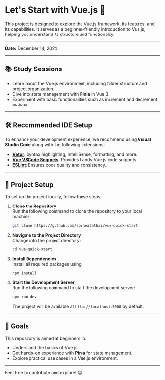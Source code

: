 # Let's Start with Vue.js 🚀

This project is designed to explore the Vue.js framework, its features, and its capabilities. It serves as a beginner-friendly introduction to Vue.js, helping you understand its structure and functionality.

---

**Date:** December 14, 2024

---

## 📚 Study Sessions

- Learn about the Vue.js environment, including folder structure and project organization.
- Dive into state management with **Pinia** in Vue 3.
- Experiment with basic functionalities such as increment and decrement actions.

---

## 🛠 Recommended IDE Setup

To enhance your development experience, we recommend using **Visual Studio Code** along with the following extensions:

- **[Vetur](https://marketplace.visualstudio.com/items?itemName=octref.vetur)**: Syntax highlighting, IntelliSense, formatting, and more.
- **[Vue VSCode Snippets](https://marketplace.visualstudio.com/items?itemName=sdras.vue-vscode-snippets)**: Provides handy Vue.js code snippets.
- **[ESLint](https://marketplace.visualstudio.com/items?itemName=dbaeumer.vscode-eslint)**: Ensures code quality and consistency.

---

## 🚀 Project Setup

To set up the project locally, follow these steps:

1. **Clone the Repository**  
   Run the following command to clone the repository to your local machine:

   ```bash
   git clone https://github.com/socheatathai/vue-quick-start
   ```

2. **Navigate to the Project Directory**  
   Change into the project directory:

   ```bash
   cd vue-quick-start
   ```

3. **Install Dependencies**  
   Install all required packages using:

   ```bash
   npm install
   ```

4. **Start the Development Server**  
   Run the following command to start the development server:

   ```bash
   npm run dev
   ```

   The project will be available at `http://localhost:3000` by default.

---

## 🎯 Goals

This repository is aimed at beginners to:

- Understand the basics of Vue.js.
- Get hands-on experience with **Pinia** for state management.
- Explore practical use cases in a Vue.js environment.

---

Feel free to contribute and explore! 😊
